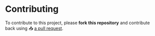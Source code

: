 # Contributing
To contribute to this project, please **fork this repository** and contribute back using :inbox_tray: [a pull request](https://github.com/Furqan17/gradeulator/pulls).
